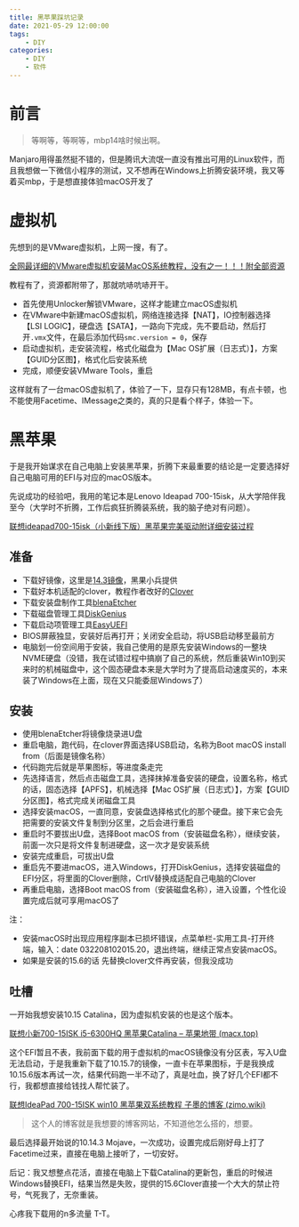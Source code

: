 ```yaml
---
title: 黑苹果踩坑记录
date: 2021-05-29 12:00:00
tags: 
    - DIY
categories:
    - DIY
    - 软件
---
```


# 前言

> 等啊等，等啊等，mbp14啥时候出啊。

Manjaro用得虽然挺不错的，但是腾讯大流氓一直没有推出可用的Linux软件，而且我想做一下微信小程序的测试，又不想再在Windows上折腾安装环境，我又等着买mbp，于是想直接体验macOS开发了

<!--more-->

# 虚拟机

先想到的是VMware虚拟机，上网一搜，有了。

[全网最详细的VMware虚拟机安装MacOS系统教程，没有之一！！！附全部资源](https://zhuanlan.zhihu.com/p/337036027)

教程有了，资源都附带了，那就吭哧吭哧开干。

* 首先使用Unlocker解锁VMware，这样才能建立macOS虚拟机
* 在VMware中新建macOS虚拟机，网络连接选择【NAT】，IO控制器选择【LSI LOGIC】，硬盘选【SATA】，一路向下完成，先不要启动，然后打开`.vmx`文件，在最后添加代码`smc.version = 0`，保存
* 启动虚拟机，走安装流程，格式化磁盘为【Mac OS扩展（日志式）】，方案【GUID分区图】，格式化后安装系统
* 完成，顺便安装VMware Tools，重启

这样就有了一台macOS虚拟机了，体验了一下，显存只有128MB，有点卡顿，也不能使用Facetime、IMessage之类的，真的只是看个样子，体验一下。

# 黑苹果

于是我开始谋求在自己电脑上安装黑苹果，折腾下来最重要的结论是一定要选择好自己电脑可用的EFI与对应的macOS版本。

先说成功的经验吧，我用的笔记本是Lenovo Ideapad 700-15isk，从大学陪伴我至今（大学时不折腾，工作后疯狂折腾装系统，我的脑子绝对有问题）。

[联想ideapad700-15isk（小新线下版）黑苹果完美驱动附详细安装过程](https://blog.csdn.net/a1353889150/article/details/97372378)

## 准备

* 下载好镜像，这里是[14.3镜像](https://blog.daliansky.net/macOS-Mojave-10.14.3-18D42-official-version-with-Clover-4859-original-image.html)，黑果小兵提供
* 下载好本机适配的clover，教程作者改好的[Clover](https://pan.baidu.com/s/1om-eWSGpNwpnnBfeoV-sWg)
* 下载安装盘制作工具[blenaEtcher](https://www.balena.io/etcher/)
* 下载磁盘管理工具[DiskGenius](https://pan.baidu.com/s/1zeM2IW6jHezp_SYk7BhWyw)
* 下载启动项管理工具[EasyUEFI](https://pan.baidu.com/s/1wOrtNPN3IZYhGJ1Q59H2SA)
* BIOS屏蔽独显，安装好后再打开；关闭安全启动，将USB启动移至最前方
* 电脑划一份空间用于安装，我自己使用的是原先安装Windows的一整块NVME硬盘（没错，我在试错过程中搞崩了自己的系统，然后重装Win10到买来时的机械磁盘中，这个固态硬盘本来是大学时为了提高启动速度买的，本来装了Windows在上面，现在又只能委屈Windows了）

## 安装

* 使用blenaEtcher将镜像烧录进U盘
* 重启电脑，跑代码，在clover界面选择USB启动，名称为Boot macOS install from（后面是镜像名称）
* 代码跑完后就是苹果图标，等进度条走完
* 先选择语言，然后点击磁盘工具，选择抹掉准备安装的硬盘，设置名称，格式的话，固态选择【APFS】，机械选择【Mac OS扩展（日志式）】，方案【GUID分区图】，格式完成关闭磁盘工具
* 选择安装macOS，一直同意，安装盘选择格式化的那个硬盘。接下来它会先把需要的安装文件复制到分区里，之后会进行重启
* 重启时不要拔出U盘，选择Boot macOS from（安装磁盘名称），继续安装，前面一次只是将文件复制进硬盘，这一次才是安装系统
* 安装完成重启，可拔出U盘
* 重启先不要进macOS，进入Windows，打开DiskGenius，选择安装磁盘的EFI分区，将里面的Clover删除，CrtlV替换成适配自己电脑的Clover
* 再重启电脑，选择Boot macOS from（安装磁盘名称），进入设置，个性化设置完成后就可享用macOS了

注：

* 安装macOS时出现应用程序副本已损坏错误，点菜单栏-实用工具-打开终端，输入：date 032208102015.20，退出终端，继续正常点安装macOS。
* 如果是安装的15.6的话 先替换clover文件再安装，但我没成功

## 吐槽

一开始我想安装10.15 Catalina，因为虚拟机安装的也是这个版本。

[联想小新700-15ISK i5-6300HQ 黑苹果Catalina – 苹果地带 (macx.top)](https://macx.top/3799.html)

这个EFI暂且不表，我前面下载的用于虚拟机的macOS镜像没有分区表，写入U盘无法启动，于是我重新下载了10.15.7的镜像，一直卡在苹果图标，于是我换成10.15.6版本再试一次，结果代码跑一半不动了，真是吐血，换了好几个EFI都不行，我都想直接给钱找人帮忙装了。

[联想IdeaPad 700-15ISK win10 黑苹果双系统教程  子墨的博客 (zimo.wiki)](https://blog.zimo.wiki/posts/ad76eda8/)

> 这个人的博客就是我想要的博客网站，不知道他怎么搭的，想要。

最后选择最开始说的10.14.3 Mojave，一次成功，设置完成后刚好母上打了Facetime过来，直接在电脑上接听了，一切安好。

后记：我又想整点花活，直接在电脑上下载Catalina的更新包，重启的时候进Windows替换EFI，结果当然是失败，提供的15.6Clover直接一个大大的禁止符号，气死我了，无奈重装。

心疼我下载用的n多流量 T-T。